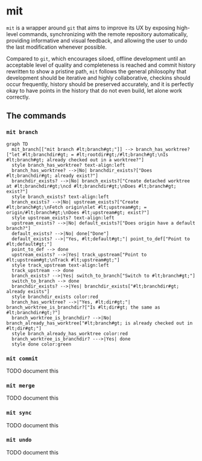 # mit

`mit` is a wrapper around `git` that aims to improve its UX by exposing high-level commands, synchronizing with the
remote repository automatically, providing informative and visual feedback, and allowing the user to undo the last
modification whenever possible.

Compared to `git`, which encourages siloed, offline development until an acceptable level of quality and completeness is
reached and commit history rewritten to show a pristine path, `mit` follows the general philosophy that development
should be iterative and highly collaborative, checkins should occur frequently, history should be preserved accurately,
and it is perfectly okay to have points in the history that do not even build, let alone work correctly.

## The commands

### `mit branch`

```mermaid
graph TD
  mit_branch[["mit branch #lt;branch#gt;"]] --> branch_has_worktree?["let #lt;branchdir#gt; = #lt;rootdir#gt;/#lt;branch#gt;\nIs #lt;branch#gt; already checked out in a worktree?"]
  style branch_has_worktree? text-align:left
  branch_has_worktree? -->|No| branchdir_exists?["Does #lt;branchdir#gt; already exist?"]
  branchdir_exists? -->|No| branch_exists?["Create detached worktree at #lt;branchdir#gt;\ncd #lt;branchdir#gt;\nDoes #lt;branch#gt; exist?"]
  style branch_exists? text-align:left
  branch_exists? -->|No| upstream_exists?["Create #lt;branch#gt;\nFetch origin\nlet #lt;upstream#gt; = origin/#lt;branch#gt;\nDoes #lt;upstream#gt; exist?"]
  style upstream_exists? text-align:left
  upstream_exists? -->|No| default_exists?["Does origin have a default branch?"]
  default_exists? -->|No| done["Done"]
  default_exists? -->|"Yes, #lt;default#gt;"| point_to_def["Point to #lt;default#gt;"]
  point_to_def --> done
  upstream_exists? -->|Yes| track_upstream["Point to #lt;upstream#gt;\nTrack #lt;upstream#gt;"]
  style track_upstream text-align:left
  track_upstream --> done
  branch_exists? -->|Yes| switch_to_branch["Switch to #lt;branch#gt;"]
  switch_to_branch --> done
  branchdir_exists? -->|Yes| branchdir_exists["#lt;branchdir#gt; already exists"]
  style branchdir_exists color:red
  branch_has_worktree? -->|"Yes, #lt;dir#gt;"| branch_worktree_is_branchdir?["Is #lt;dir#gt; the same as #lt;branchdir#gt;?"]
  branch_worktree_is_branchdir? -->|No| branch_already_has_worktree["#lt;branch#gt; is already checked out in #lt;dir#gt;"]
  style branch_already_has_worktree color:red
  branch_worktree_is_branchdir? --->|Yes| done
  style done color:green
```

### `mit commit`

TODO document this

### `mit merge`

TODO document this

### `mit sync`

TODO document this

### `mit undo`

TODO document this
